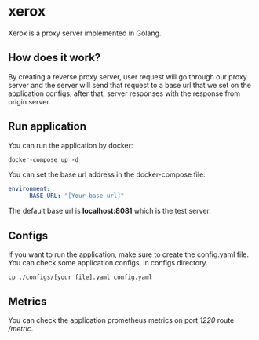 # xerox

Xerox is a proxy server implemented in Golang.

## How does it work?
By creating a reverse proxy server, user request will go through
our proxy server and the server will send that request to a base url
that we set on the application configs, after that, server responses with
the response from origin server.

## Run application
You can run the application by docker:
```shell
docker-compose up -d
```

You can set the base url address in the docker-compose file:
```yaml
environment:
      BASE_URL: "[Your base url]"
```

The default base url is **localhost:8081** which is the test server.

## Configs
If you want to run the application, make sure to create the config.yaml file.
You can check some application configs, in configs directory.

```shell
cp ./configs/[your file].yaml config.yaml
```

## Metrics
You can check the application prometheus metrics on port _1220_ route _/metric_.
